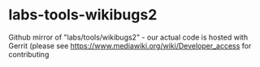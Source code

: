 # labs-tools-wikibugs2
Github mirror of "labs/tools/wikibugs2" - our actual code is hosted with Gerrit (please see https://www.mediawiki.org/wiki/Developer_access for contributing
